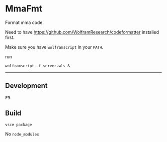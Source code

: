 # MmaFmt

Format mma code.

Need to have <https://github.com/WolframResearch/codeformatter> installed first.

Make sure you have `wolframscript` in your `PATH`.

run

```
wolframscript -f server.wls &
```

---

## Development

<kbd>F5</kbd>

## Build

```sh
vsce package
```

No `node_modules`

